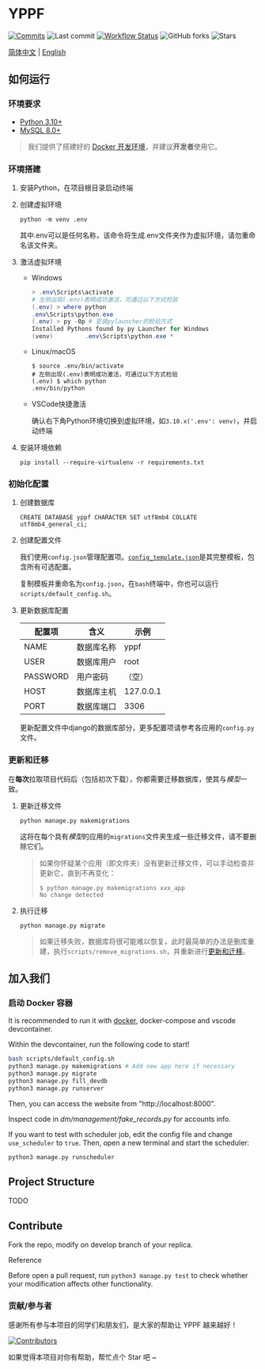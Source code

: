 # YPPF

[![Commits](https://img.shields.io/github/commit-activity/t/Yuanpei-Intelligence/YPPF)](https://github.com/Yuanpei-Intelligence/YPPF/commits)
![Last commit](https://img.shields.io/github/last-commit/Yuanpei-Intelligence/YPPF)
[![Workflow Status](https://img.shields.io/github/actions/workflow/status/Yuanpei-Intelligence/YPPF/basetest.yml)](https://github.com/Yuanpei-Intelligence/YPPF/actions)
![GitHub forks](https://img.shields.io/github/forks/Yuanpei-Intelligence/YPPF)
![Stars](https://img.shields.io/github/stars/Yuanpei-Intelligence/YPPF?style=social)

[简体中文](README.md) | [English](README_en.md)

## 如何运行

### 环境要求

- [Python 3.10+](https://www.python.org/downloads/)
- [MySQL 8.0+](https://dev.mysql.com/downloads/mysql/)

> 我们提供了搭建好的 [Docker 开发环境](#启动-docker-容器)，并建议**开发者**使用它。

### 环境搭建

1. 安装Python，在项目根目录启动终端

2. 创建虚拟环境

    ```shell
    python -m venv .env
    ```

    其中.env可以是任何名称，该命令将生成.env文件夹作为虚拟环境，请勿重命名该文件夹。

3. 激活虚拟环境

    - Windows

         ```powershell
         > .env\Scripts\activate
         # 左侧出现(.env)表明成功激活，可通过以下方式检验
         (.env) > where python
         .env\Scripts\python.exe
         (.env) > py -0p # 安装pylauncher的检验方式
         Installed Pythons found by py Launcher for Windows
         (venv)         .env\Scripts\python.exe *
         ```
         
    - Linux/macOS 
    
         ```shell
         $ source .env/bin/activate
         # 左侧出现(.env)表明成功激活，可通过以下方式检验
         (.env) $ which python
         .env/bin/python
         ```
         
    - VSCode快捷激活
    
         确认右下角Python环境切换到虚拟环境，如`3.10.x('.env': venv)`，并启动终端
    
4. 安装环境依赖

    ```shell
    pip install --require-virtualenv -r requirements.txt
    ```

### 初始化配置

1. 创建数据库

    ```mysql
    CREATE DATABASE yppf CHARACTER SET utf8mb4 COLLATE utf8mb4_general_ci;
    ```

2. 创建配置文件

    我们使用`config.json`管理配置项。[`config_template.json`](config_template.json)是其完整模板，包含所有可选配置。

    复制模板并重命名为`config.json`，在`bash`终端中，你也可以运行`scripts/default_config.sh`。

3. 更新数据库配置

    | 配置项   | 含义       | 示例      |
    | -------- | ---------- | --------- |
    | NAME     | 数据库名称 | yppf      |
    | USER     | 数据库用户 | root      |
    | PASSWORD | 用户密码   | （空）    |
    | HOST     | 数据库主机 | 127.0.0.1 |
    | PORT     | 数据库端口 | 3306      |

    更新配置文件中django的数据库部分，更多配置项请参考各应用的`config.py`文件。

### 更新和迁移

在**每次**拉取项目代码后（包括初次下载），你都需要迁移数据库，使其与*模型*一致。

1. 更新迁移文件

    ```shell
    python manage.py makemigrations
    ```

    这将在每个具有*模型*的应用的`migrations`文件夹生成一些迁移文件，请不要删除它们。

    > 如果你怀疑某个应用（即文件夹）没有更新迁移文件，可以手动检查并更新它，直到不再变化：
    > 
    > ```shell
    > $ python manage.py makemigrations xxx_app
    > No change detected
    > ```

2. 执行迁移

    ```shell
    python manage.py migrate
    ```

    > 如果迁移失败，数据库将很可能难以恢复，此时最简单的办法是删库重建，执行`scripts/remove_migrations.sh`，并重新进行[更新和迁移](#更新和迁移)。

## 加入我们

### 启动 Docker 容器

It is recommended to run it with [docker](https://www.docker.com/),
docker-compose and vscode devcontainer.

Within the devcontainer, run the following code to start!

```bash
bash scripts/default_config.sh
python3 manage.py makemigrations # Add new app here if necessary
python3 manage.py migrate
python3 manage.py fill_devdb
python3 manage.py runserver
```

Then, you can access the website from "http://localhost:8000".

Inspect code in *dm/management/fake_records.py* for accounts info.

If you want to test with scheduler job,
edit the config file and change `use_scheduler` to `true`.
Then, open a new terminal and start the scheduler:

```bash
python3 manage.py runscheduler
```




## Project Structure
TODO

## Contribute
Fork the repo, modify on develop branch of your replica.

Reference 

Before open a pull request, run `python3 manage.py test` to check whether your
modification affects other functionality.

### 贡献/参与者

感谢所有参与本项目的同学们和朋友们，是大家的帮助让 YPPF 越来越好！

[![Contributors](https://contrib.rocks/image?repo=Yuanpei-Intelligence/YPPF)](https://github.com/Yuanpei-Intelligence/YPPF/graphs/contributors)

如果觉得本项目对你有帮助，帮忙点个 Star 吧 ~

